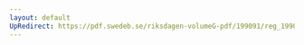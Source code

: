 ```yaml
---
layout: default
UpRedirect: https://pdf.swedeb.se/riksdagen-volumeG-pdf/199091/reg_199091/reg_199091_0989.pdf
---
```

